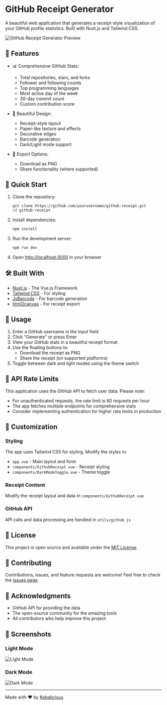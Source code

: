 # GitHub Receipt Generator

A beautiful web application that generates a receipt-style visualization of your GitHub profile statistics. Built with Nuxt.js and Tailwind CSS.

![GitHub Receipt Generator Preview](preview.png)

## 🌟 Features

- 📊 Comprehensive GitHub Stats:
  - Total repositories, stars, and forks
  - Follower and following counts
  - Top programming languages
  - Most active day of the week
  - 30-day commit count
  - Custom contribution score

- 🎨 Beautiful Design:
  - Receipt-style layout
  - Paper-like texture and effects
  - Decorative edges
  - Barcode generation
  - Dark/Light mode support

- 💾 Export Options:
  - Download as PNG
  - Share functionality (where supported)

## 🚀 Quick Start

1. Clone the repository:
   ```bash
   git clone https://github.com/yourusername/github-receipt.git
   cd github-receipt
   ```

2. Install dependencies:
   ```bash
   npm install
   ```

3. Run the development server:
   ```bash
   npm run dev
   ```

4. Open [http://localhost:3000](http://localhost:3000) in your browser

## 🛠️ Built With

- [Nuxt.js](https://nuxt.com/) - The Vue.js Framework
- [Tailwind CSS](https://tailwindcss.com/) - For styling
- [JsBarcode](https://github.com/lindell/JsBarcode) - For barcode generation
- [html2canvas](https://html2canvas.hertzen.com/) - For receipt export

## 📱 Usage

1. Enter a GitHub username in the input field
2. Click "Generate" or press Enter
3. View your GitHub stats in a beautiful receipt format
4. Use the floating buttons to:
   - Download the receipt as PNG
   - Share the receipt (on supported platforms)
5. Toggle between dark and light modes using the theme switch

## 🔄 API Rate Limits

This application uses the GitHub API to fetch user data. Please note:
- For unauthenticated requests, the rate limit is 60 requests per hour
- The app fetches multiple endpoints for comprehensive stats
- Consider implementing authentication for higher rate limits in production

## 🎨 Customization

### Styling
The app uses Tailwind CSS for styling. Modify the styles in:
- `app.vue` - Main layout and form
- `components/GithubReceipt.vue` - Receipt styling
- `components/DarkModeToggle.vue` - Theme toggle

### Receipt Content
Modify the receipt layout and data in `components/GithubReceipt.vue`

### GitHub API
API calls and data processing are handled in `utils/github.js`

## 📝 License

This project is open source and available under the [MIT License](LICENSE).

## 🤝 Contributing

Contributions, issues, and feature requests are welcome! Feel free to check the [issues page](https://github.com/yourusername/github-receipt/issues).

## 👏 Acknowledgments

- GitHub API for providing the data
- The open-source community for the amazing tools
- All contributors who help improve this project

## 📸 Screenshots

### Light Mode
![Light Mode](light-mode.png)

### Dark Mode
![Dark Mode](dark-mode.png)

---
Made with ❤️ by [Kebalicious](https://www.github.com/kebalicious)
